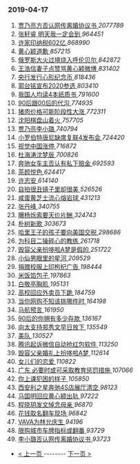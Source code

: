 ### 2019-04-17 
1. [ 贾乃亮方否认网传离婚协议书 ](https://s.weibo.com/weibo?q=%23%E8%B4%BE%E4%B9%83%E4%BA%AE%E6%96%B9%E5%90%A6%E8%AE%A4%E7%BD%91%E4%BC%A0%E7%A6%BB%E5%A9%9A%E5%8D%8F%E8%AE%AE%E4%B9%A6%23&Refer=top) *2077789*
1. [ 张轩睿 明天我一定会到 ](https://s.weibo.com/weibo?q=%E5%BC%A0%E8%BD%A9%E7%9D%BF%20%E6%98%8E%E5%A4%A9%E6%88%91%E4%B8%80%E5%AE%9A%E4%BC%9A%E5%88%B0&Refer=top) *964451*
1. [ 许家印纳税602亿 ](https://s.weibo.com/weibo?q=%23%E8%AE%B8%E5%AE%B6%E5%8D%B0%E7%BA%B3%E7%A8%8E602%E4%BA%BF%23&Refer=top) *868990*
1. [ 黄心颖道歉 ](https://s.weibo.com/weibo?q=%23%E9%BB%84%E5%BF%83%E9%A2%96%E9%81%93%E6%AD%89%23&Refer=top) *857215*
1. [ 俄罗斯大火过境烧入呼伦贝尔 ](https://s.weibo.com/weibo?q=%23%E4%BF%84%E7%BD%97%E6%96%AF%E5%A4%A7%E7%81%AB%E8%BF%87%E5%A2%83%E7%83%A7%E5%85%A5%E5%91%BC%E4%BC%A6%E8%B4%9D%E5%B0%94%23&Refer=top) *842872*
1. [ 王浩信妻子点赞骂黄心颖微博 ](https://s.weibo.com/weibo?q=%23%E7%8E%8B%E6%B5%A9%E4%BF%A1%E5%A6%BB%E5%AD%90%E7%82%B9%E8%B5%9E%E9%AA%82%E9%BB%84%E5%BF%83%E9%A2%96%E5%BE%AE%E5%8D%9A%23&Refer=top) *831402*
1. [ 央行发行心形纪念币 ](https://s.weibo.com/weibo?q=%23%E5%A4%AE%E8%A1%8C%E5%8F%91%E8%A1%8C%E5%BF%83%E5%BD%A2%E7%BA%AA%E5%BF%B5%E5%B8%81%23&Refer=top) *818436*
1. [ 郭台铭宣布2020参选 ](https://s.weibo.com/weibo?q=%23%E9%83%AD%E5%8F%B0%E9%93%AD%E5%AE%A3%E5%B8%832020%E5%8F%82%E9%80%89%23&Refer=top) *803410*
1. [ 我国人均读4本纸质书 ](https://s.weibo.com/weibo?q=%23%E6%88%91%E5%9B%BD%E4%BA%BA%E5%9D%87%E8%AF%BB4%E6%9C%AC%E7%BA%B8%E8%B4%A8%E4%B9%A6%23&Refer=top) *791600*
1. [ 90后跟00后的代沟 ](https://s.weibo.com/weibo?q=%2390%E5%90%8E%E8%B7%9F00%E5%90%8E%E7%9A%84%E4%BB%A3%E6%B2%9F%23&Refer=top) *774935*
1. [ 猪肉价格可能阶段性大涨 ](https://s.weibo.com/weibo?q=%23%E7%8C%AA%E8%82%89%E4%BB%B7%E6%A0%BC%E5%8F%AF%E8%83%BD%E9%98%B6%E6%AE%B5%E6%80%A7%E5%A4%A7%E6%B6%A8%23&Refer=top) *772311*
1. [ 沈阳棋盘山着火 ](https://s.weibo.com/weibo?q=%23%E6%B2%88%E9%98%B3%E6%A3%8B%E7%9B%98%E5%B1%B1%E7%9D%80%E7%81%AB%23&Refer=top) *757705*
1. [ 贾乃亮李小璐 ](https://s.weibo.com/weibo?q=%23%E8%B4%BE%E4%B9%83%E4%BA%AE%E6%9D%8E%E5%B0%8F%E7%92%90%23&Refer=top) *740794*
1. [ 小罗伯特唐尼缺席复联4发布会 ](https://s.weibo.com/weibo?q=%23%E5%B0%8F%E7%BD%97%E4%BC%AF%E7%89%B9%E5%94%90%E5%B0%BC%E7%BC%BA%E5%B8%AD%E5%A4%8D%E8%81%944%E5%8F%91%E5%B8%83%E4%BC%9A%23&Refer=top) *724420*
1. [ 视觉中国涨停 ](https://s.weibo.com/weibo?q=%23%E8%A7%86%E8%A7%89%E4%B8%AD%E5%9B%BD%E6%B6%A8%E5%81%9C%23&Refer=top) *716872*
1. [ 杜海涛沈梦辰 ](https://s.weibo.com/weibo?q=%23%E6%9D%9C%E6%B5%B7%E6%B6%9B%E6%B2%88%E6%A2%A6%E8%BE%B0%23&Refer=top) *700826*
1. [ 奔驰女车主否认有私下赔金 ](https://s.weibo.com/weibo?q=%E5%A5%94%E9%A9%B0%E5%A5%B3%E8%BD%A6%E4%B8%BB%E5%90%A6%E8%AE%A4%E6%9C%89%E7%A7%81%E4%B8%8B%E8%B5%94%E9%87%91&Refer=top) *692593*
1. [ 茶颜悦色 ](https://s.weibo.com/weibo?q=%23%E8%8C%B6%E9%A2%9C%E6%82%A6%E8%89%B2%23&Refer=top) *624417*
1. [ 许志安 ](https://s.weibo.com/weibo?q=%E8%AE%B8%E5%BF%97%E5%AE%89&Refer=top) *614140*
1. [ 自拍很丑镜子里却很美 ](https://s.weibo.com/weibo?q=%23%E8%87%AA%E6%8B%8D%E5%BE%88%E4%B8%91%E9%95%9C%E5%AD%90%E9%87%8C%E5%8D%B4%E5%BE%88%E7%BE%8E%23&Refer=top) *526526*
1. [ 咸蛋黄芝士流心熔岩球 ](https://s.weibo.com/weibo?q=%E5%92%B8%E8%9B%8B%E9%BB%84%E8%8A%9D%E5%A3%AB%E6%B5%81%E5%BF%83%E7%86%94%E5%B2%A9%E7%90%83&Refer=top) *431213*
1. [ 张丹峰 ](https://s.weibo.com/weibo?q=%23%E5%BC%A0%E4%B8%B9%E5%B3%B0%23&Refer=top) *340755*
1. [ 曝杨烁索要天价片酬 ](https://s.weibo.com/weibo?q=%23%E6%9B%9D%E6%9D%A8%E7%83%81%E7%B4%A2%E8%A6%81%E5%A4%A9%E4%BB%B7%E7%89%87%E9%85%AC%23&Refer=top) *324743*
1. [ 朴树新歌 ](https://s.weibo.com/weibo?q=%23%E6%9C%B4%E6%A0%91%E6%96%B0%E6%AD%8C%23&Refer=top) *303673*
1. [ 哈里王子的孩子要向美国交税 ](https://s.weibo.com/weibo?q=%E5%93%88%E9%87%8C%E7%8E%8B%E5%AD%90%E7%9A%84%E5%AD%A9%E5%AD%90%E8%A6%81%E5%90%91%E7%BE%8E%E5%9B%BD%E4%BA%A4%E7%A8%8E&Refer=top) *298686*
1. [ 为科目二操碎心的教练 ](https://s.weibo.com/weibo?q=%23%E4%B8%BA%E7%A7%91%E7%9B%AE%E4%BA%8C%E6%93%8D%E7%A2%8E%E5%BF%83%E7%9A%84%E6%95%99%E7%BB%83%23&Refer=top) *261718*
1. [ 毁容父亲扮哆啦A梦是假的 ](https://s.weibo.com/weibo?q=%23%E6%AF%81%E5%AE%B9%E7%88%B6%E4%BA%B2%E6%89%AE%E5%93%86%E5%95%A6A%E6%A2%A6%E6%98%AF%E5%81%87%E7%9A%84%23&Refer=top) *251722*
1. [ 小仙男眼里的星河 ](https://s.weibo.com/weibo?q=%23%E5%B0%8F%E4%BB%99%E7%94%B7%E7%9C%BC%E9%87%8C%E7%9A%84%E6%98%9F%E6%B2%B3%23&Refer=top) *209529*
1. [ 捐赠校服上印枸杞广告 ](https://s.weibo.com/weibo?q=%23%E6%8D%90%E8%B5%A0%E6%A0%A1%E6%9C%8D%E4%B8%8A%E5%8D%B0%E6%9E%B8%E6%9D%9E%E5%B9%BF%E5%91%8A%23&Refer=top) *198444*
1. [ 米饭馅包子 ](https://s.weibo.com/weibo?q=%23%E7%B1%B3%E9%A5%AD%E9%A6%85%E5%8C%85%E5%AD%90%23&Refer=top) *197863*
1. [ 白敬亭胸肌 ](https://s.weibo.com/weibo?q=%23%E7%99%BD%E6%95%AC%E4%BA%AD%E8%83%B8%E8%82%8C%23&Refer=top) *195131*
1. [ 高校回应外卖员下跪 ](https://s.weibo.com/weibo?q=%E9%AB%98%E6%A0%A1%E5%9B%9E%E5%BA%94%E5%A4%96%E5%8D%96%E5%91%98%E4%B8%8B%E8%B7%AA&Refer=top) *184759*
1. [ 当你网购不知该挑哪件时 ](https://s.weibo.com/weibo?q=%23%E5%BD%93%E4%BD%A0%E7%BD%91%E8%B4%AD%E4%B8%8D%E7%9F%A5%E8%AF%A5%E6%8C%91%E5%93%AA%E4%BB%B6%E6%97%B6%23&Refer=top) *164198*
1. [ 马航预言 ](https://s.weibo.com/weibo?q=%23%E9%A9%AC%E8%88%AA%E9%A2%84%E8%A8%80%23&Refer=top) *161950*
1. [ 90后的你拥有多少存款 ](https://s.weibo.com/weibo?q=%2390%E5%90%8E%E7%9A%84%E4%BD%A0%E6%8B%A5%E6%9C%89%E5%A4%9A%E5%B0%91%E5%AD%98%E6%AC%BE%23&Refer=top) *136167*
1. [ 向太支持郑秀文早日放下 ](https://s.weibo.com/weibo?q=%23%E5%90%91%E5%A4%AA%E6%94%AF%E6%8C%81%E9%83%91%E7%A7%80%E6%96%87%E6%97%A9%E6%97%A5%E6%94%BE%E4%B8%8B%23&Refer=top) *135549*
1. [ 美队 ](https://s.weibo.com/weibo?q=%E7%BE%8E%E9%98%9F&Refer=top) *130527*
1. [ 腾讯起诉微信自动抢红包软件 ](https://s.weibo.com/weibo?q=%23%E8%85%BE%E8%AE%AF%E8%B5%B7%E8%AF%89%E5%BE%AE%E4%BF%A1%E8%87%AA%E5%8A%A8%E6%8A%A2%E7%BA%A2%E5%8C%85%E8%BD%AF%E4%BB%B6%23&Refer=top) *113250*
1. [ 毁容父亲婚礼上扮哆啦A梦 ](https://s.weibo.com/weibo?q=%23%E6%AF%81%E5%AE%B9%E7%88%B6%E4%BA%B2%E5%A9%9A%E7%A4%BC%E4%B8%8A%E6%89%AE%E5%93%86%E5%95%A6A%E6%A2%A6%23&Refer=top) *112614*
1. [ 女儿们的恋爱 ](https://s.weibo.com/weibo?q=%E5%A5%B3%E5%84%BF%E4%BB%AC%E7%9A%84%E6%81%8B%E7%88%B1&Refer=top) *110822*
1. [ 广东 必要时或可采取教育惩罚措施 ](https://s.weibo.com/weibo?q=%E5%B9%BF%E4%B8%9C%20%E5%BF%85%E8%A6%81%E6%97%B6%E6%88%96%E5%8F%AF%E9%87%87%E5%8F%96%E6%95%99%E8%82%B2%E6%83%A9%E7%BD%9A%E6%8E%AA%E6%96%BD&Refer=top) *107066*
1. [ 你上课犯困的样子 ](https://s.weibo.com/weibo?q=%23%E4%BD%A0%E4%B8%8A%E8%AF%BE%E7%8A%AF%E5%9B%B0%E7%9A%84%E6%A0%B7%E5%AD%90%23&Refer=top) *105850*
1. [ 西安利之星奔驰4S店展厅清空 ](https://s.weibo.com/weibo?q=%E8%A5%BF%E5%AE%89%E5%88%A9%E4%B9%8B%E6%98%9F%E5%A5%94%E9%A9%B04S%E5%BA%97%E5%B1%95%E5%8E%85%E6%B8%85%E7%A9%BA&Refer=top) *98123*
1. [ 马国明回应黄心颖出轨 ](https://s.weibo.com/weibo?q=%E9%A9%AC%E5%9B%BD%E6%98%8E%E5%9B%9E%E5%BA%94%E9%BB%84%E5%BF%83%E9%A2%96%E5%87%BA%E8%BD%A8&Refer=top) *97222*
1. [ 程晓玥发文悼念母亲 ](https://s.weibo.com/weibo?q=%E7%A8%8B%E6%99%93%E7%8E%A5%E5%8F%91%E6%96%87%E6%82%BC%E5%BF%B5%E6%AF%8D%E4%BA%B2&Refer=top) *96870*
1. [ 花钱取名翻车现场 ](https://s.weibo.com/weibo?q=%23%E8%8A%B1%E9%92%B1%E5%8F%96%E5%90%8D%E7%BF%BB%E8%BD%A6%E7%8E%B0%E5%9C%BA%23&Refer=top) *96842*
1. [ VAVA为林允庆生 ](https://s.weibo.com/weibo?q=%23VAVA%E4%B8%BA%E6%9E%97%E5%85%81%E5%BA%86%E7%94%9F%23&Refer=top) *94196*
1. [ 限购城市车牌指标或翻番 ](https://s.weibo.com/weibo?q=%E9%99%90%E8%B4%AD%E5%9F%8E%E5%B8%82%E8%BD%A6%E7%89%8C%E6%8C%87%E6%A0%87%E6%88%96%E7%BF%BB%E7%95%AA&Refer=top) *93729*
1. [ 李小璐否认网传离婚协议书 ](https://s.weibo.com/weibo?q=%23%E6%9D%8E%E5%B0%8F%E7%92%90%E5%90%A6%E8%AE%A4%E7%BD%91%E4%BC%A0%E7%A6%BB%E5%A9%9A%E5%8D%8F%E8%AE%AE%E4%B9%A6%23&Refer=top) *93723* 

- [ < 上一页 ](https://github.com/able8/weibo-hot-record/blob/master/2019-04-16.md) -------- [ 下一页 > ](https://github.com/able8/weibo-hot-record/blob/master/2019-04-18.md)